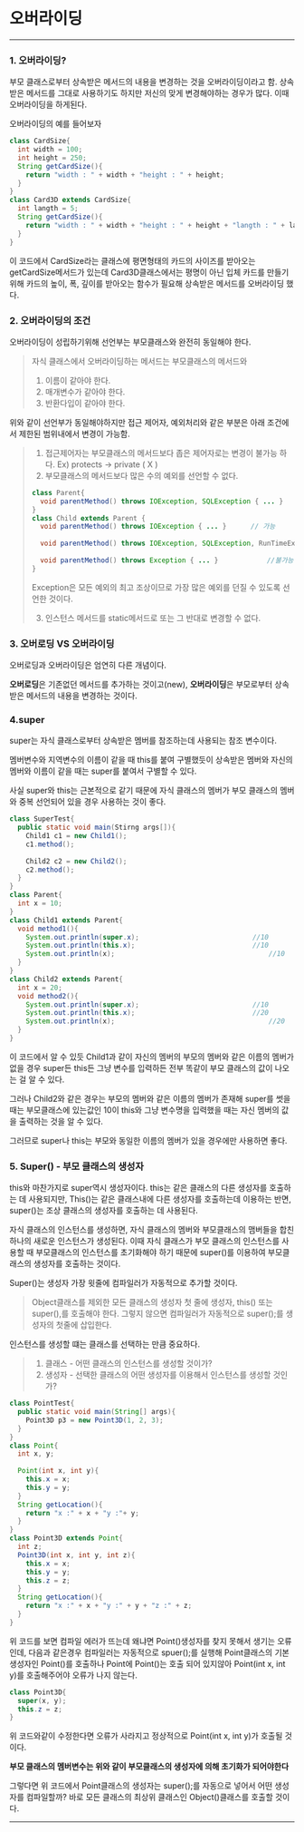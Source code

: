 # 오버라이딩

---

### 1. 오버라이딩?

부모 클래스로부터 상속받은 메서드의 내용을 변경하는 것을 오버라이딩이라고 함. 상속받은 메서드를 그대로 사용하기도 하지만 저신의 맞게 변경해야하는 경우가 많다. 이때 오버라이딩을 하게된다.

오버라이딩의 예를 들어보자

~~~java
class CardSize{
  int width = 100;
  int height = 250;
  String getCardSize(){
    return "width : " + width + "height : " + height;
  }
}
class Card3D extends CardSize{
  int langth = 5;
  String getCardSize(){
    return "width : " + width + "height : " + height + "langth : " + langth;
  }
}
~~~

이 코드에서 CardSize라는 클래스에 평면형태의 카드의 사이즈를 받아오는 getCardSize메서드가 있는데 Card3D클래스에서는 평명이 아닌 입체 카드를 만들기위해 카드의 높이, 폭, 깊이를 받아오는 함수가 필요해 상속받은 메서드를 오버라이딩 했다.

### 2. 오버라이딩의 조건

오버라이딩이 성립하기위해 선언부는 부모클래스와 완전히 동일해야 한다.

> 자식 클래스에서 오버라이딩하는 메서드는 부모클래스의 메서드와
>
> 1. 이름이 같아야 한다.
> 2. 매개변수가 같아야 한다.
> 3. 반환다입이 같아야 한다.

위와 같이 선언부가 동일해야하지만 접근 제어자, 예외처리와 같은 부분은 아래 조건에서 제한된 범위내에서 변경이 가능함.

> 1. 접근제어자는 부모클래스의 메서드보다 좁은 제어자로는 변경이 불가능 하다. Ex) protects -> private ( X )
> 2. 부모클래스의 메서드보다 많은 수의 예외를 선언할 수 없다.
>
> ~~~java
> class Parent{
>   void parentMethod() throws IOException, SQLException { ... }
> }
> class Child extends Parent {
>   void parentMethod() throws IOException { ... } 		// 가능
>   
>   void parentMethod() throws IOException, SQLException, RunTimeException{ ... }		//불가능
>   
>   void parentMethod() throws Exception { ... }			//불가능
> }
> ~~~
>
> Exception은 모든 예외의 최고 조상이므로 가장 많은 예외를 던질 수 있도록 선언한 것이다.
>
> 3. 인스턴스 메서드를 static메서드로 또는 그 반대로 변경할 수 없다.

### 3. 오버로딩 VS 오버라이딩

오버로딩과 오버라이딩은 엄연히 다른 개념이다.

**오버로딩**은 기존없던 메서드를 추가하는 것이고(new), **오버라이딩**은 부모로부터 상속받은 메서드의 내용을 변경하는 것이다.

### 4.super

super는 자식 클래스로부터 상속받은 멤버를 참조하는데 사용되는 참조 변수이다. 

멤버변수와 지역변수의 이름이 같을 때 this를 붙여 구별했듯이 상속받은 멤버와 자신의 멤버와 이름이 같을 때는 super를 붙여서 구별할 수 있다.

사실 super와 this는 근본적으로 같기 때문에 자식 클래스의 멤버가 부모 클래스의 멤버와 중복 선언되어 있을 경우 사용하는 것이 좋다.

~~~java
class SuperTest{
  public static void main(Stirng args[]){
    Child1 c1 = new Child1();
    c1.method();
    
    Child2 c2 = new Child2();
    c2.method();
  }
}
class Parent{
  int x = 10;
}
class Child1 extends Parent{
  void method1(){
    System.out.println(super.x);							//10
    System.out.println(this.x);								//10
    System.out.println(x);										//10
  }
}
class Child2 extends Parent{
  int x = 20;
  void method2(){
    System.out.println(super.x);							//10
    System.out.println(this.x);								//20
    System.out.println(x);										//20
  }
}
~~~

이 코드에서 알 수 있듯 Child1과 같이 자신의 멤버의 부모의 멤버와 같은 이름의 멤버가 없을 경우 super든 this든 그냥 변수를 입력하든 전부 똑같이 부모 클래스의 값이 나오는 걸 알 수 있다. 

그러나 Child2와 같은 경우는 부모의 멤버와 같은 이름의 멤버가 존재해 super를 썻을 때는 부모클래스에 있는값인 10이 this와 그냥 변수명을 입력했을 때는 자신 멤버의 값을 출력하는 것을 알 수 있다.

그러므로 super나 this는 부모와 동일한 이름의 멤버가 있을 경우에만 사용하면 좋다.

### 5. Super() - 부모 클래스의 생성자

this와 마찬가지로 super역시 생성자이다. this는 같은 클래스의 다른 생성자를 호출하는 데 사용되지만, This()는 같은 클래스내에 다른 생성자를 호출하는데 이용하는 반면, super()는 조상 클래스의 생성자를 호출하는 데 사용된다. 

자식 클래스의 인스턴스를 생성하면, 자식 클래스의 멤버와 부모클래스의 맴버들을 합친 하나의 새로운 인스턴스가 생성된다. 이때 자식 클래스가 부모 클래스의 인스턴스를 사용할 때 부모클래스의 인스턴스를 초기화해야 하기 때문에 super()를 이용하여 부모클래스의 생성자를 호출하는 것이다.

Super()는 생성자 가장 윗줄에 컴파일러가 자동적으로 추가할 것이다.

> Object클래스를 제외한 모든 클래스의 생성자 첫 줄에 생성자, this() 또는 super(),를 호출해야 한다. 그렇지 않으면 컴파일러가 자동적으로 super();를 생성자의 첫줄에 삽입한다.

인스턴스를 생성할 떄는 클래스를 선택하는 만큼 중요하다.

> 1. 클래스 - 어떤 클래스의 인스턴스를 생성할 것이가?
> 2. 생성자 - 선택한 클래스의 어떤 생성자를 이용해서 인스턴스를 생성할 것인가?

```java
class PointTest{
  public static void main(String[] args){
    Point3D p3 = new Point3D(1, 2, 3);
  }
}
class Point{
  int x, y;
  
  Point(int x, int y){
    this.x = x;
    this.y = y;
  }
  String getLocation(){
    return "x :" + x + "y :"+ y;
  }
}
class Point3D extends Point{
  int z;
  Point3D(int x, int y, int z){
    this.x = x;
    this.y = y;
    this.z = z;
  }
  String getLocation(){
    return "x :" + x + "y :" + y + "z :" + z;
  }
}
```

위 코드를 보면 컴파일 에러가 뜨는데 왜냐면 Point()생성자를 찾지 못해서 생기는 오류인데, 다음과 같은경우 컴파일러는 자동적으로 spuer();를 실행해 Point클래스의 기본생성자인 Point()를 호출하나 Point에 Point()는 호출 되어 있지않아 Point(int x, int y)를 호출해주어야 오류가 나지 않는다.

~~~java
class Point3D{
  super(x, y);
  this.z = z;
}
~~~

위 코드와같이 수정한다면 오류가 사라지고 정상적으로 Point(int x, int y)가 호출될 것이다.

**부모 클래스의 멤버변수는 위와 같이 부모클래스의 생성자에 의해 초기화가 되어야한다**

그렇다면 위 코드에서 Point클래스의 생성자는 super();를 자동으로 넣어서 어떤 생성자를 컴파일할까? 바로 모든 클래스의 최상위 클래스인 Object()클래스를 호출할 것이다.

---



